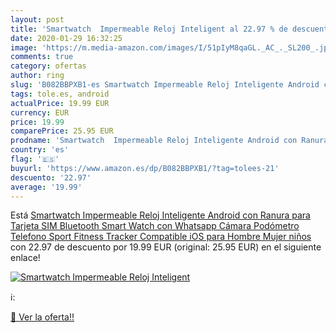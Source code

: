 ```yaml
---
layout: post
title: 'Smartwatch  Impermeable Reloj Inteligent al 22.97 % de descuento'
date: 2020-01-29 16:32:25
image: 'https://m.media-amazon.com/images/I/51pIyM8qaGL._AC_._SL200_.jpg'
comments: true
category: ofertas
author: ring
slug: 'B082BBPXB1-es Smartwatch Impermeable Reloj Inteligente Android con...'
tags: tole.es, android
actualPrice: 19.99 EUR
currency: EUR
price: 19.99
comparePrice: 25.95 EUR
prodname: 'Smartwatch  Impermeable Reloj Inteligente Android con Ranura para Tarjeta SIM Bluetooth Smart Watch con Whatsapp Cámara  Podómetro Telefono Sport Fitness Tracker Compatible iOS para Hombre Mujer niños'
country: 'es'
flag: '🇪🇸'
buyurl: 'https://www.amazon.es/dp/B082BBPXB1/?tag=tolees-21'
descuento: '22.97'
average: '19.99'
---
```


Está [Smartwatch  Impermeable Reloj Inteligente Android con Ranura para Tarjeta SIM Bluetooth Smart Watch con Whatsapp Cámara  Podómetro Telefono Sport Fitness Tracker Compatible iOS para Hombre Mujer niños](https://www.amazon.es/dp/B082BBPXB1/?tag=tolees-21) con 22.97 de descuento por 19.99 EUR (original: 25.95 EUR) en el siguiente enlace!

[![Smartwatch  Impermeable Reloj Inteligent](https://m.media-amazon.com/images/I/51pIyM8qaGL._AC_._SL200_.jpg)](https://www.amazon.es/dp/B082BBPXB1/?tag=tolees-21)

ℹ️:


[🛒 Ver la oferta!!](https://www.amazon.es/dp/B082BBPXB1/?tag=tolees-21)
